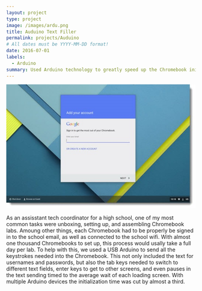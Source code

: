 ```yaml
---
layout: project
type: project
image: /images/ardu.png
title: Auduino Text Filler
permalink: projects/Auduino
# All dates must be YYYY-MM-DD format!
date: 2016-07-01
labels:
  - Arduino
summary: Used Arduino technology to greatly speed up the Chromebook initialization process.
---
```


<div class="ui small rounded images">
  <img class="ui image" src="../images/chromebook_setup.jpg">
</div>

As an assisstant tech coordinator for a high school, one of my most common tasks were unboxing, setting up, and assembling Chromebook labs. Amoung other things, each Chromebook had to be properly be signed in to the school email, as well as connected to the school wifi. With almost one thousand Chromebooks to set up, this process would usally take a full day per lab. To help with this, we used a USB Arduino to send all the keystrokes needed into the Chromebook. This not only included the text for usernames and passwords, but also the tab keys needed to switch to different text fields, enter keys to get to other screens, and even pauses in the text sending timed to the average wait of each loading screen. With multiple Arduino devices the initialization time was cut by almost a third.


